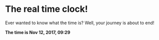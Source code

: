 # The real time clock!

Ever wanted to know what the time is? Well, your journey is about to end!

**The time is Nov 12, 2017, 09:29**